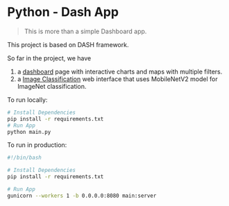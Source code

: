 # Python - Dash App
> This is more than a simple Dashboard app.

This project is based on DASH framework.

So far in the project, we have
1. a [dashboard](pages\dashboard.py) page with interactive charts and maps with multiple filters.
2. a [Image Classification](pages\ImageClassification.py) web interface that uses MobileNetV2 model for ImageNet classification.

To run locally:
```bash
# Install Dependencies
pip install -r requirements.txt
# Run App
python main.py
```

To run in production:
```bash
#!/bin/bash

# Install Dependencies
pip install -r requirements.txt

# Run App
gunicorn --workers 1 -b 0.0.0.0:8080 main:server
```
